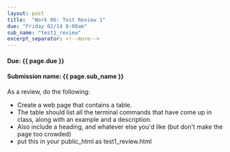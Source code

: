 ```yaml
---
layout: post
title:  "Work 06: Test Review 1"
due: "Friday 02/14 8:00am"
sub_name: "test1_review"
excerpt_separator: <!--more-->
---
```


#### Due: {{ page.due }}

#### Submission name: {{ page.sub_name }}
<!--more-->

As a review, do the following:
  * Create a web page that contains a table.
  * The table should list all the terminal commands that have come up in class, along with an example and a description.
  * Also include a heading, and whatever else you'd like (but don't make the page too crowded)
  * put this in your public_html as test1_review.html
